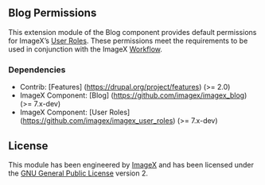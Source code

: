 ## Blog Permissions

This extension module of the Blog component provides default permissions for ImageX’s [User Roles](http://github.com/imagex/imagex_user_roles). These permissions meet the  requirements to be used in conjunction with the ImageX [Workflow](http://github.com/imagex/imagex_workflow).
 
### Dependencies

* Contrib: [Features] (https://drupal.org/project/features)  (>= 2.0)
* ImageX Component: [Blog] (https://github.com/imagex/imagex_blog) (>= 7.x-dev) 
* ImageX Component: [User Roles] (https://github.com/imagex/imagex_user_roles) (>= 7.x-dev) 

## License

This module has been engineered by [ImageX](http://www.imagexmedia.com) and has been licensed under the [GNU General Public License](http://www.gnu.org/licenses/gpl-2.0.html) version 2.